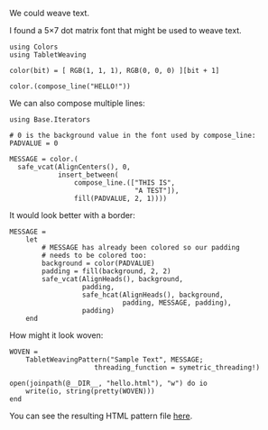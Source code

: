 We could weave text.

I found a 5×7 dot matrix font that might be used to weave text.

```@example 1
using Colors
using TabletWeaving

color(bit) = [ RGB(1, 1, 1), RGB(0, 0, 0) ][bit + 1]

color.(compose_line("HELLO!"))
```


We can also compose multiple lines:

```@example 1
using Base.Iterators

# 0 is the background value in the font used by compose_line:
PADVALUE = 0

MESSAGE = color.(
  safe_vcat(AlignCenters(), 0,
            insert_between(
                compose_line.(["THIS IS",
                               "A TEST"]),
                fill(PADVALUE, 2, 1))))
```

It would look better with a border:

```@example 1
MESSAGE =
    let
        # MESSAGE has already been colored so our padding
        # needs to be colored too:
        background = color(PADVALUE)
        padding = fill(background, 2, 2)
        safe_vcat(AlignHeads(), background,
                  padding,
                  safe_hcat(AlignHeads(), background,
                            padding, MESSAGE, padding),
                  padding)
    end
```

How might it look woven:

```@example 1
WOVEN = 
    TabletWeavingPattern("Sample Text", MESSAGE;
                   	 threading_function = symetric_threading!)

open(joinpath(@__DIR__, "hello.html"), "w") do io
    write(io, string(pretty(WOVEN)))
end
```

You can see the resulting HTML pattern file
[here](hello.html).

